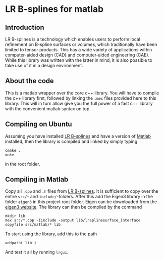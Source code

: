 # LR B-splines for matlab


## Introduction

LR B-splines is a technology which enables users to perform local refinement on B-spline surfaces or volumes, which traditionally have been limited to tensor products. This has a wide variety of applications within computer-aided design (CAD) and computer-aided engineering (CAE). While this library was written with the latter in mind, it is also possible to take use of it in a design environment.

## About the code

This is a matlab wrapper over the core c++ library. You will have to compile the c++ library first, followed by linking the `.mex` files provided here to this library. This will in turn allow give you the full power of a fast c++ library with the convenient matlab syntax on top.

## Compiling on Ubuntu

Assuming you have installed [LR B-splines](https://github.com/VikingScientist/LRsplines) and have a version of [Matlab](https://se.mathworks.com/products/matlab.html) installed, then the library is compiled and linked by simply typing
```
cmake .
make
```
in the root folder.

## Compiling in Matlab
Copy all `.cpp` and `.h` files from [LR B-splines](https://github.com/VikingScientist/LRsplines). It is sufficient to copy over the entire `src/`- and `include/`-folders. After this add the Eigen3 library in the folder `eigen3` in this project root folder. Eigen can be downloaded from the [eigen3 website](https://eigen.tuxfamily.org/index.php?title=Main_Page). The library can then be compiled by the command
```
mkdir lib
mex src/*.cpp -Iinclude -output lib/lrsplinesurface_interface
copyfile src/matlab/* lib
```
To start using the library, add this to the path
```
addpath('lib')
```
And test it all by running `lrgui`.

